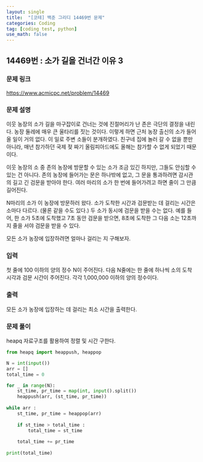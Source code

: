 ```yaml
---
layout: single
title:  "[코테] 백준 그리디 14469번 문제"
categories: Coding
tag: [coding test, python]
use_math: false
---
```


## 14469번 : 소가 길을 건너간 이유 3
### 문제 링크
<https://www.acmicpc.net/problem/14469>

### 문제 설명
이웃 농장의 소가 길을 마구잡이로 건너는 것에 진절머리가 난 존은 극단의 결정을 내린다. 농장 둘레에 매우 큰 울타리를 짓는 것이다. 이렇게 하면 근처 농장 출신의 소가 들어올 일이 거의 없다. 이 일로 주변 소들이 분개하였다. 친구네 집에 놀러 갈 수 없을 뿐만 아니라, 매년 참가하던 국제 젖 짜기 올림피아드에도 올해는 참가할 수 없게 되었기 때문이다.

이웃 농장의 소 중 존의 농장에 방문할 수 있는 소가 조금 있긴 하지만, 그들도 안심할 수 있는 건 아니다. 존의 농장에 들어가는 문은 하나밖에 없고, 그 문을 통과하려면 감시관의 길고 긴 검문을 받아야 한다. 여러 마리의 소가 한 번에 들어가려고 하면 줄이 그 만큼 길어진다.

N마리의 소가 이 농장에 방문하러 왔다. 소가 도착한 시간과 검문받는 데 걸리는 시간은 소마다 다르다. (물론 같을 수도 있다.) 두 소가 동시에 검문을 받을 수는 없다. 예를 들어, 한 소가 5초에 도착했고 7초 동안 검문을 받으면, 8초에 도착한 그 다음 소는 12초까지 줄을 서야 검문을 받을 수 있다.

모든 소가 농장에 입장하려면 얼마나 걸리는 지 구해보자.

### 입력
첫 줄에 100 이하의 양의 정수 N이 주어진다. 다음 N줄에는 한 줄에 하나씩 소의 도착 시각과 검문 시간이 주어진다. 각각 1,000,000 이하의 양의 정수이다.

### 출력
모든 소가 농장에 입장하는 데 걸리는 최소 시간을 출력한다.

### 문제 풀이
heapq 자료구조를 활용하여 정렬 및 시간 구한다.


```python
from heapq import heappush, heappop

N = int(input())
arr = []
total_time = 0

for _ in range(N):
    st_time, pr_time = map(int, input().split())
    heappush(arr, (st_time, pr_time))
    
while arr : 
    st_time, pr_time = heappop(arr)
    
    if st_time > total_time :
        total_time = st_time
        
    total_time += pr_time
    
print(total_time)
```
